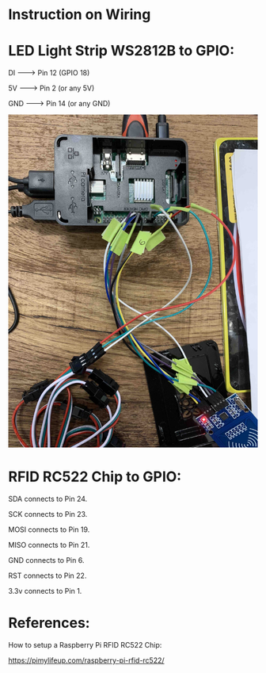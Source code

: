 # Instruction on Wiring

# LED Light Strip WS2812B to GPIO:

DI ---> Pin 12 (GPIO 18)

5V ---> Pin 2 (or any 5V)

GND ---> Pin 14 (or any GND)

![Screenshot](images/wiring1.jpg)


# RFID RC522 Chip to GPIO:

SDA connects to Pin 24.

SCK connects to Pin 23.

MOSI connects to Pin 19.

MISO connects to Pin 21.

GND connects to Pin 6.

RST connects to Pin 22.

3.3v connects to Pin 1.

# References:

How to setup a Raspberry Pi RFID RC522 Chip:

https://pimylifeup.com/raspberry-pi-rfid-rc522/
